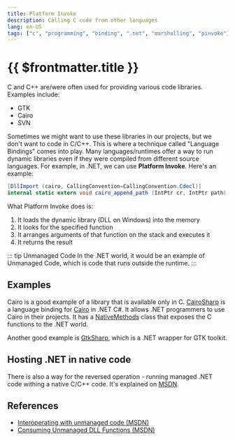 ```yaml
---
title: Platform Invoke
description: Calling C code from other languages
lang: en-US
tags: ["c", "programming", "binding", ".net", "marshalling", "pinvoke"]
---
```


# {{ $frontmatter.title }}

C and C++ are/were often used for providing various code libraries. Examples include:

- GTK
- Cairo
- SVN

Sometimes we might want to use these libraries in our projects, but we don't
want to code in C/C++. This is where a technique called "Language Bindings"
comes into play. Many languages/runtimes offer a way to run dynamic libraries
even if they were compiled from different source languages. For example, in
.NET, we can use **Platform Invoke**. Here's an example:

```csharp
[DllImport (cairo, CallingConvention=CallingConvention.Cdecl)]
internal static extern void cairo_append_path (IntPtr cr, IntPtr path);
```

What Platform Invoke does is:

1. It loads the dynamic library (DLL on Windows) into the memory
2. It looks for the specified function
3. It arranges arguments of that function on the stack and executes it
4. It returns the result

::: tip Unmanaged Code
In the .NET world, it would be an example of Unmanaged Code, which is code
that runs outside the runtime.
:::

## Examples

Cairo is a good example of a library that is available only in C.
[CairoSharp](https://github.com/zwcloud/CairoSharp) is a language binding for
[Cairo](https://www.cairographics.org/bindings/) in .NET C#. It allows .NET
programmers to use Cairo in their projects. It has a
[NativeMethods](https://github.com/zwcloud/CairoSharp/blob/HEAD/source/CairoSharp/NativeMethods.cs)
class that exposes the C functions to the .NET world.

Another good example is [GtkSharp](https://github.com/GtkSharp/GtkSharp), which
is a .NET wrapper for GTK toolkit.

## Hosting .NET in native code

There is also a way for the reversed operation - running managed .NET code
withing a native C/C++ code. It's explained on
[MSDN](https://docs.microsoft.com/en-us/dotnet/core/tutorials/netcore-hosting).

## References

- [Interoperating with unmanaged code
(MSDN)](https://docs.microsoft.com/en-us/dotnet/framework/interop/)
- [Consuming Unmanaged DLL Functions
  (MSDN)](https://docs.microsoft.com/en-us/dotnet/framework/interop/consuming-unmanaged-dll-functions)
